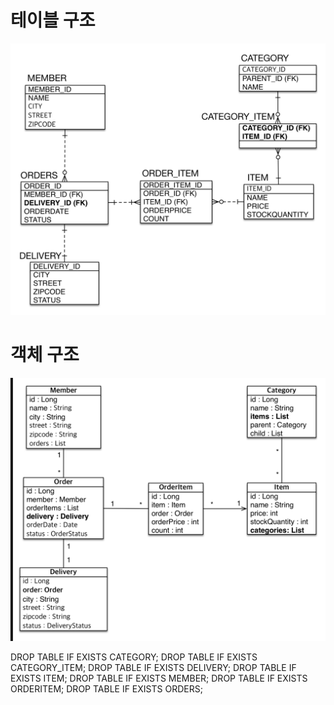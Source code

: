 # 테이블 구조
![img_2.png](img_2.png)

# 객체 구조
![img_3.png](img_3.png)


DROP TABLE IF EXISTS CATEGORY;
DROP TABLE IF EXISTS CATEGORY_ITEM;
DROP TABLE IF EXISTS DELIVERY;
DROP TABLE IF EXISTS ITEM;
DROP TABLE IF EXISTS MEMBER;
DROP TABLE IF EXISTS ORDERITEM;
DROP TABLE IF EXISTS ORDERS;